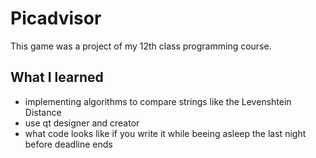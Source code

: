 # Picadvisor
This game was a project of my 12th class programming course.

## What I learned
* implementing algorithms to compare strings like the Levenshtein Distance
* use qt designer and creator
* what code looks like if you write it while beeing asleep the last night before deadline ends

